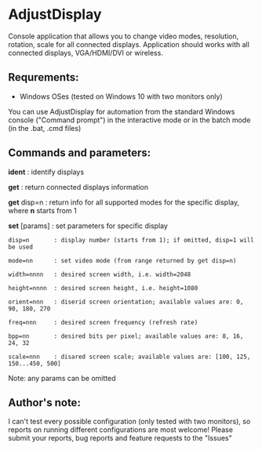 # AdjustDisplay
Console application that allows you to change video modes, resolution, rotation, scale for all connected displays.
Application should works with all connected displays, VGA/HDMI/DVI or wireless.

## Requrements:
- Windows OSes (tested on Windows 10 with two monitors only)

You can use AdjustDisplay for automation from the standard Windows console ("Command prompt") in the interactive mode or in the batch mode (in the .bat, .cmd files)

## Commands and parameters:

**ident**            : identify displays


**get**              : return connected displays information

**get** disp=n       : return info for all supported modes for the specific display, where **n** starts from 1



**set** [params]     : set parameters for specific display

    disp=n       : display number (starts from 1); if omitted, disp=1 will be used
    
    mode=nn      : set video mode (from range returned by get disp=n)
    
    width=nnnn   : desired screen width, i.e. width=2048
    
    height=nnnn  : desired screen height, i.e. height=1080
    
    orient=nnn   : diserid screen orientation; available values are: 0, 90, 180, 270
    
    freq=nnn     : desired screen frequency (refresh rate)
    
    bpp=nn       : desired bits per pixel; available values are: 8, 16, 24, 32
    
    scale=nnn    : disared screen scale; available values are: [100, 125, 150...450, 500]

Note: any params can be omitted

## Author's note:
I can't test every possible configuration (only tested with two monitors), so reports on running different configurations are most welcome! Please submit your reports, bug reports and feature requests to the "Issues"
